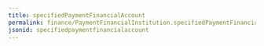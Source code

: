 ```yaml
---
title: specifiedPaymentFinancialAccount
permalink: finance/PaymentFinancialInstitution.specifiedPaymentFinancialAccount.html
jsonid: specifiedpaymentfinancialaccount
---
```

